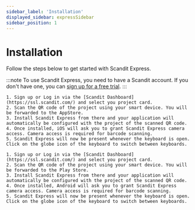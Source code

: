 ```yaml
---
sidebar_label: 'Installation'
displayed_sidebar: expressSidebar
sidebar_position: 1
---
```


# Installation

Follow the steps below to get started with Scandit Express.

:::note
To use Scandit Express, you need to have a Scandit account. If you don't have one, you can [sign up for a free trial](https://ssl.scandit.com/dashboard/sign-up?p=express-trial).
:::

<Tabs>
  <TabItem value="iOS" label="iOS">

    1. Sign up or Log in via the [Scandit Dashboard](https://ssl.scandit.com/) and select you project card.
    2. Scan the QR code of the project using your smart device. You will be forwarded to the AppStore. 
    3. Install Scandit Express from there and your application will automatically be configured with the project of the scanned QR code.
    4. Once installed, iOS will ask you to grant Scandit Express camera access. Camera access is required for barcode scanning.
    5. Scandit Express will now be present whenever the keyboard is open. Click on the globe icon of the keyboard to switch between keyboards.

  </TabItem>

  <TabItem value="android" label="Android">

    1. Sign up or Log in via the [Scandit Dashboard](https://ssl.scandit.com/) and select you project card.
    2. Scan the QR code of the project using your smart device. You will be forwarded to the Play Store. 
    3. Install Scandit Express from there and your application will automatically be configured with the project of the scanned QR code.
    4. Once installed, Android will ask you to grant Scandit Express camera access. Camera access is required for barcode scanning.
    5. Scandit Express will now be present whenever the keyboard is open. Click on the globe icon of the keyboard to switch between keyboards.

  </TabItem>
</Tabs>
